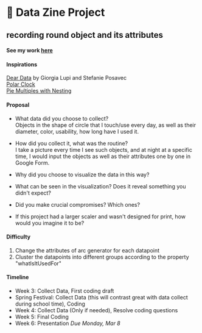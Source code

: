 # 🐻 Data Zine Project

## recording round object and its attributes

#### See my work [here](https://zoexiao0516.github.io/cdv-student/projects/data-zine/index.html)

#### Inspirations
[Dear Data](https://docs.google.com/spreadsheets/d/1PTTTbewj2zsqgztBhNZKB2ipunpI7jiok2tmm_kfhXE/edit#gid=0) by Giorgia Lupi and Stefanie Posavec<br/>
[Polar Clock](http://bl.ocks.org/mbostock/1096355)<br/>
[Pie Multiples with Nesting](http://bl.ocks.org/mbostock/1305337)<br/>


#### Proposal
- What data did you choose to collect?<br/>
  Objects in the shape of circle that I touch/use every day, as well as their diameter, color, usability, how long have I used it.

- How did you collect it, what was the routine?<br/>
  I take a picture every time I see such objects, and at night at a specific time, I would input the objects as well as their attributes one by one in Google Form.

- Why did you choose to visualize the data in this way?
- What can be seen in the visualization? Does it reveal something you didn't expect?
- Did you make crucial compromises? Which ones?
- If this project had a larger scaler and wasn't designed for print, how would you imagine it to be?

#### Difficulty
1. Change the attributes of arc generator for each datapoint
1. Cluster the datapoints into different groups according to the property "whatIsItUsedFor"

#### Timeline
- Week 3: Collect Data, First coding draft
- Spring Festival: Collect Data (this will contrast great with data collect during school time), Coding
- Week 4: Collect Data (Only if needed), Resolve coding questions
- Week 5: Final Coding
- Week 6: Presentation
*Due Monday, Mar 8*
